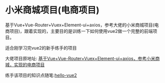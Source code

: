 # 小米商城项目(电商项目)


基于Vue+Vue-Router+Vuex+Element-ui+axios，参考大佬的小米商城项目(电商项目)，跟着实现的，主要目的是训练一下如何使用vue2做一个完整的前端项目。


适合刚学习完vue2的新手练手的项目


大佬项目原地址: [基于Vue+Vue-Router+Vuex+Element-ui+axios，参考小米商城，实现的电商项目](https://github.com/hai-27/vue-store)



练手该项目的知识点随笔:[hello-vue2](https://github.com/tangfire/hello-vue2)

